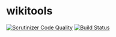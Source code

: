 # wikitools

[![Scrutinizer Code Quality](https://scrutinizer-ci.com/g/rdorado/wikitools/badges/quality-score.png?b=master)](https://scrutinizer-ci.com/g/rdorado/wikitools/?branch=master)
[![Build Status](https://scrutinizer-ci.com/g/rdorado/wikitools/badges/build.png?b=master)](https://scrutinizer-ci.com/g/rdorado/wikitools/build-status/master)
